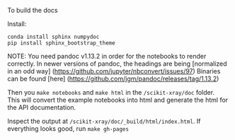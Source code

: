 To build the docs

Install:

```
conda install sphinx numpydoc
pip install sphinx_bootstrap_theme
```

NOTE: You need pandoc v1.13.2 in order for the notebooks to render correctly.
      In newer versions of pandoc, the headings are being [normalized in an odd
      way] (https://github.com/jupyter/nbconvert/issues/97)
      Binaries can be found [here] (https://github.com/jgm/pandoc/releases/tag/1.13.2)

Then you `make notebooks` and `make html` in the `/scikit-xray/doc` folder.  
This will convert the example notebooks into html and generate the html for
the API documentation.

Inspect the output at `/scikit-xray/doc/_build/html/index.html`. If everything
looks good, run `make gh-pages`
